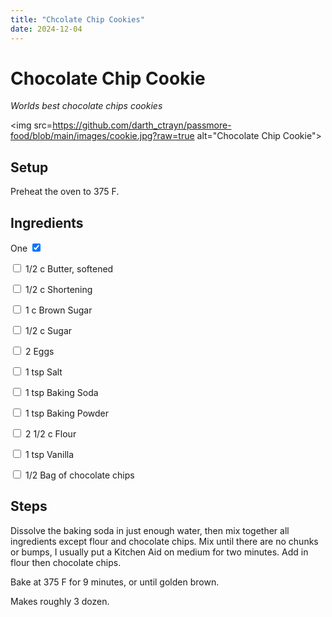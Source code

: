 ```yaml
---
title: "Chcolate Chip Cookies"
date: 2024-12-04
---
```


# Chocolate Chip Cookie

_Worlds best chocolate chips cookies_

<img src=https://github.com/darth_ctrayn/passmore-food/blob/main/images/cookie.jpg?raw=true alt="Chocolate Chip Cookie">

## Setup
Preheat the oven to 375 F.

## Ingredients

<label class="container">One
  <input type="checkbox" checked="checked">
  <span class="checkmark"></span>
</label>

<input type="checkbox"/> 1/2 c Butter, softened

<input type="checkbox"/> 1/2 c Shortening

<input type="checkbox"/> 1 c Brown Sugar

<input type="checkbox"/> 1/2 c Sugar

<input type="checkbox"/> 2 Eggs

<input type="checkbox"/> 1 tsp Salt

<input type="checkbox"/> 1 tsp Baking Soda

<input type="checkbox"/> 1 tsp Baking Powder

<input type="checkbox"/> 2 1/2 c Flour

<input type="checkbox"/> 1 tsp Vanilla

<input type="checkbox"/> 1/2 Bag of chocolate chips

## Steps
Dissolve the baking soda in just enough water, then mix together all ingredients except flour and chocolate chips. Mix until there are no chunks or bumps, I usually put a Kitchen Aid on medium for two minutes. Add in flour then chocolate chips.

Bake at 375 F for 9 minutes, or until golden brown.

Makes roughly 3 dozen.

